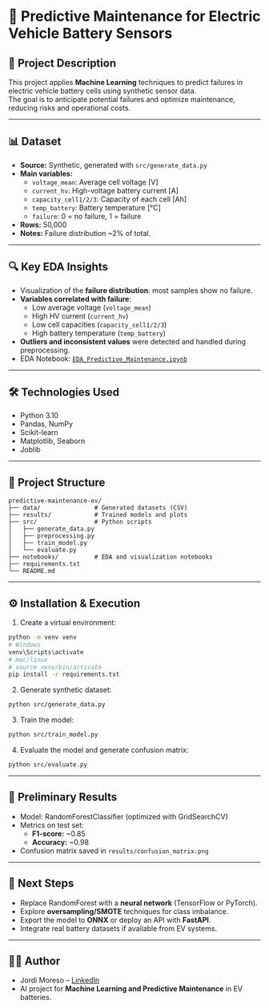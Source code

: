 # 🔋 Predictive Maintenance for Electric Vehicle Battery Sensors

## 📖 Project Description
This project applies **Machine Learning** techniques to predict failures in electric vehicle battery cells using synthetic sensor data.  
The goal is to anticipate potential failures and optimize maintenance, reducing risks and operational costs.

---

## 📊 Dataset
- **Source:** Synthetic, generated with `src/generate_data.py`  
- **Main variables:**
  - `voltage_mean`: Average cell voltage [V]
  - `current_hv`: High-voltage battery current [A]
  - `capacity_cell1/2/3`: Capacity of each cell [Ah]
  - `temp_battery`: Battery temperature [°C]
  - `failure`: 0 = no failure, 1 = failure
- **Rows:** 50,000  
- **Notes:** Failure distribution ~2% of total.

---

## 🔍 Key EDA Insights
- Visualization of the **failure distribution**: most samples show no failure.
- **Variables correlated with failure**:
  - Low average voltage (`voltage_mean`)
  - High HV current (`current_hv`)
  - Low cell capacities (`capacity_cell1/2/3`)
  - High battery temperature (`temp_battery`)
- **Outliers and inconsistent values** were detected and handled during preprocessing.
- EDA Notebook: [`EDA_Predictive_Maintenance.ipynb`](notebooks/EDA_Predictive_Maintenance.ipynb)

---

## 🛠️ Technologies Used
- Python 3.10
- Pandas, NumPy
- Scikit-learn
- Matplotlib, Seaborn
- Joblib

---

## 📂 Project Structure
```
predictive-maintenance-ev/
├── data/               # Generated datasets (CSV)
├── results/            # Trained models and plots
├── src/                # Python scripts
│   ├── generate_data.py
│   ├── preprocessing.py
│   ├── train_model.py
│   └── evaluate.py
├── notebooks/          # EDA and visualization notebooks
├── requirements.txt
└── README.md
```

---

## ⚙️ Installation & Execution
1. Create a virtual environment:
```bash
python -m venv venv
# Windows
venv\Scripts\activate
# mac/linux
# source venv/bin/activate
pip install -r requirements.txt
```

2. Generate synthetic dataset:
```bash
python src/generate_data.py
```

3. Train the model:
```bash
python src/train_model.py
```

4. Evaluate the model and generate confusion matrix:
```bash
python src/evaluate.py
```

---

## 🚀 Preliminary Results
- Model: RandomForestClassifier (optimized with GridSearchCV)  
- Metrics on test set:
  - **F1-score:** ~0.85  
  - **Accuracy:** ~0.98  
- Confusion matrix saved in `results/confusion_matrix.png`

---

## 🔮 Next Steps
- Replace RandomForest with a **neural network** (TensorFlow or PyTorch).  
- Explore **oversampling/SMOTE** techniques for class imbalance.  
- Export the model to **ONNX** or deploy an API with **FastAPI**.  
- Integrate real battery datasets if available from EV systems.

---

## 👨‍💻 Author
- Jordi Moreso – [LinkedIn](https://www.linkedin.com/in/tuusuario/)  
- AI project for **Machine Learning and Predictive Maintenance** in EV batteries.
